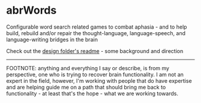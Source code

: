 # abrWords

Configurable word search related games to combat aphasia - and to help build, rebuild and/or repair the thought-language, language-speech, and language-writing bridges in the brain

Check out the [design folder's readme](design/README.md) - some background and direction

-----

FOOTNOTE:  anything and everything I say or describe, is from my perspective, one who is trying to recover brain functionality.  I am not an expert in the field, however, I'm working with people that do have expertise and are helping guide me on a path that should bring me back to functionality - at least that's the hope - what we are working towards.